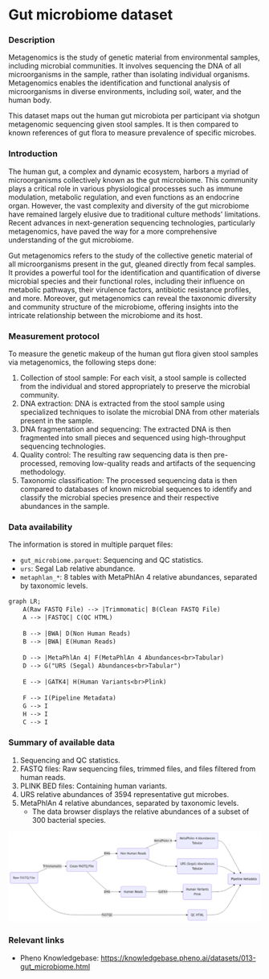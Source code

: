 # Gut microbiome dataset  

### Description 
<!-- just for gut microbiome: shortened from the original introduction in the data doc -->
Metagenomics is the study of genetic material from environmental samples, including microbial communities. It involves sequencing the DNA of all microorganisms in the sample, rather than isolating individual organisms. Metagenomics enables the identification and functional analysis of microorganisms in diverse environments, including soil, water, and the human body.

This dataset maps out the human gut microbiota per participant via shotgun metagenomic sequencing given stool samples. It is then compared to known references of gut flora to measure prevalence of specific microbes.

### Introduction 
<!-- just for gut microbiome: shortened from the original introduction in the data doc -->
The human gut, a complex and dynamic ecosystem, harbors a myriad of microorganisms collectively known as the gut microbiome. This community plays a critical role in various physiological processes such as immune modulation, metabolic regulation, and even functions as an endocrine organ. However, the vast complexity and diversity of the gut microbiome have remained largely elusive due to traditional culture methods' limitations. Recent advances in next-generation sequencing technologies, particularly metagenomics, have paved the way for a more comprehensive understanding of the gut microbiome.

Gut metagenomics refers to the study of the collective genetic material of all microorganisms present in the gut, gleaned directly from fecal samples. It provides a powerful tool for the identification and quantification of diverse microbial species and their functional roles, including their influence on metabolic pathways, their virulence factors, antibiotic resistance profiles, and more. Moreover, gut metagenomics can reveal the taxonomic diversity and community structure of the microbiome, offering insights into the intricate relationship between the microbiome and its host.

### Measurement protocol 
<!-- long measurment protocol for the data browser -->
To measure the genetic makeup of the human gut flora given stool samples via metagenomics, the following steps done:

1. Collection of stool sample: For each visit, a stool sample is collected from the individual and stored appropriately to preserve the microbial community.
2. DNA extraction: DNA is extracted from the stool sample using specialized techniques to isolate the microbial DNA from other materials present in the sample.
3. DNA fragmentation and sequencing: The extracted DNA is then fragmented into small pieces and sequenced using high-throughput sequencing technologies.
4. Quality control: The resulting raw sequencing data is then pre-processed, removing low-quality reads and artifacts of the sequencing methodology.
5. Taxonomic classification: The processed sequencing data is then compared to databases of known microbial sequences to identify and classify the microbial species presence and their respective abundances in the sample.

### Data availability 
<!-- for the example notebooks -->
The information is stored in multiple parquet files:

- `gut_microbiome.parquet`: Sequencing and QC statistics.
- `urs`: Segal Lab relative abundance.
- `metaphlan_*`: 8 tables with MetaPhlAn 4 relative abundances, separated by taxonomic levels.

```{mermaid}
graph LR;
    A(Raw FASTQ File) --> |Trimmomatic| B(Clean FASTQ File)
    A --> |FASTQC| C(QC HTML)
    
    B --> |BWA| D(Non Human Reads)
    B --> |BWA| E(Human Reads)
    
    D --> |MetaPhlAn 4| F(MetaPhlAn 4 Abundances<br>Tabular)
    D --> G("URS (Segal) Abundances<br>Tabular")
    
    E --> |GATK4| H(Human Variants<br>Plink)
    
    F --> I(Pipeline Metadata)
    G --> I
    H --> I
    C --> I
```

### Summary of available data 
<!-- for the data browser -->
1. Sequencing and QC statistics.
2. FASTQ files: Raw sequencing files, trimmed files, and files filtered from human reads.
3. PLINK BED files: Containing human variants.
4. URS relative abundances of 3594 representative gut microbes.
5. MetaPhlAn 4 relative abundances, separated by taxonomic levels.
    - The data browser displays the relative abundances of a subset of 300 bacterial species.

![available data](gutmb_data.png)

### Relevant links

* Pheno Knowledgebase: https://knowledgebase.pheno.ai/datasets/013-gut_microbiome.html